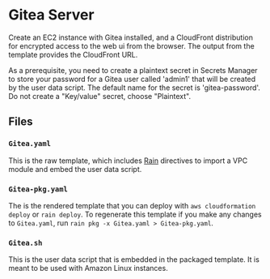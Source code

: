 # Gitea Server

Create an EC2 instance with Gitea installed, and a CloudFront distribution for
encrypted access to the web ui from the browser. The output from the template
provides the CloudFront URL.

As a prerequisite, you need to create a plaintext secret in Secrets Manager to
store your password for a Gitea user called 'admin1' that will be created by the
user data script. The default name for the secret is 'gitea-password'. Do not create 
a "Key/value" secret, choose "Plaintext".

## Files

### `Gitea.yaml`

This is the raw template, which includes [Rain](https://github.com/aws-cloudformation/rain) 
directives to import a VPC module and embed the user data script.

### `Gitea-pkg.yaml`

The is the rendered template that you can deploy with `aws cloudformation
deploy` or `rain deploy`. To regenerate this template if you make any changes
to `Gitea.yaml`, run `rain pkg -x Gitea.yaml > Gitea-pkg.yaml`.

### `Gitea.sh`

This is the user data script that is embedded in the packaged template. It is
meant to be used with Amazon Linux instances.




